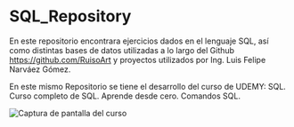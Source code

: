 # SQL_Repository
 En este repositorio encontrara ejercicios dados en el lenguaje SQL, así como distintas bases de datos utilizadas a lo largo del Github https://github.com/RuisoArt y proyectos utilizados por Ing. Luis Felipe Narváez Gómez.

 En este mismo Repositorio se tiene el desarrollo del curso de UDEMY: SQL. Curso completo de SQL. Aprende desde cero. Comandos SQL.

<img src="/SQL_Repository/SQL CURSO UDEMY/IMAGEN CURSO.PNG" alt="Captura de pantalla del curso"/>
